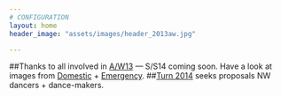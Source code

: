 ```yaml
---
# CONFIGURATION
layout: home
header_image: "assets/images/header_2013aw.jpg"

---
```

##Thanks to all involved in [A/W13](/current/2013-autumnwinter) — S/S14 coming soon. Have a look at images from [Domestic](/galleries/2013-domestic) + [Emergency](/galleries/2013-emergency).
##[Turn 2014](hab/turn) seeks proposals NW dancers + dance-makers.
